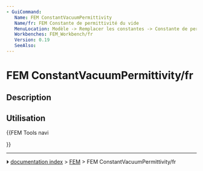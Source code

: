 ```yaml
---
- GuiCommand:
   Name: FEM ConstantVacuumPermittivity
   Name/fr: FEM Constante de permittivité du vide
   MenuLocation: Modèle -> Remplacer les constantes -> Constante de permittivité du vide
   Workbenches: FEM_Workbench/fr
   Version: 0.19
   SeeAlso: 
---
```


# FEM ConstantVacuumPermittivity/fr

## Description

## Utilisation





{{FEM Tools navi

}}



---
⏵ [documentation index](../README.md) > [FEM](Category_FEM.md) > FEM ConstantVacuumPermittivity/fr
